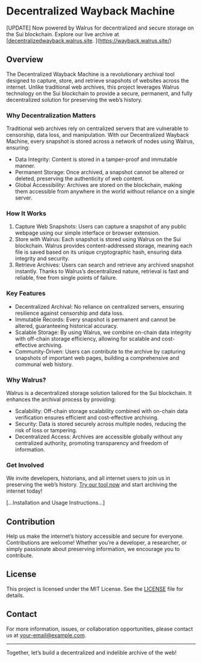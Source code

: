 # Decentralized Wayback Machine

[UPDATE] Now powered by Walrus for decentralized and secure storage on the Sui blockchain. Explore our live archive at [[decentralizedwayback.walrus.site](https://decentralizedwayback.walrus.site).
](https://wayback.walrus.site/)
## Overview

The Decentralized Wayback Machine is a revolutionary archival tool designed to capture, store, and retrieve snapshots of websites across the internet. Unlike traditional web archives, this project leverages Walrus technology on the Sui blockchain to provide a secure, permanent, and fully decentralized solution for preserving the web’s history.

### Why Decentralization Matters

Traditional web archives rely on centralized servers that are vulnerable to censorship, data loss, and manipulation. With our Decentralized Wayback Machine, every snapshot is stored across a network of nodes using Walrus, ensuring:

- Data Integrity: Content is stored in a tamper-proof and immutable manner.
- Permanent Storage: Once archived, a snapshot cannot be altered or deleted, preserving the authenticity of web content.
- Global Accessibility: Archives are stored on the blockchain, making them accessible from anywhere in the world without reliance on a single server.

### How It Works

1. Capture Web Snapshots: Users can capture a snapshot of any public webpage using our simple interface or browser extension.
2. Store with Walrus: Each snapshot is stored using Walrus on the Sui blockchain. Walrus provides content-addressed storage, meaning each file is saved based on its unique cryptographic hash, ensuring data integrity and security.
3. Retrieve Archives: Users can search and retrieve any archived snapshot instantly. Thanks to Walrus’s decentralized nature, retrieval is fast and reliable, free from single points of failure.

### Key Features

- Decentralized Archival: No reliance on centralized servers, ensuring resilience against censorship and data loss.
- Immutable Records: Every snapshot is permanent and cannot be altered, guaranteeing historical accuracy.
- Scalable Storage: By using Walrus, we combine on-chain data integrity with off-chain storage efficiency, allowing for scalable and cost-effective archiving.
- Community-Driven: Users can contribute to the archive by capturing snapshots of important web pages, building a comprehensive and communal web history.

### Why Walrus?

Walrus is a decentralized storage solution tailored for the Sui blockchain. It enhances the archival process by providing:

- Scalability: Off-chain storage scalability combined with on-chain data verification ensures efficient and cost-effective archiving.
- Security: Data is stored securely across multiple nodes, reducing the risk of loss or tampering.
- Decentralized Access: Archives are accessible globally without any centralized authority, promoting transparency and freedom of information.

### Get Involved

We invite developers, historians, and all internet users to join us in preserving the web’s history. [Try our tool now](https://decentralizedwayback.walrus.site) and start archiving the internet today!

[...Installation and Usage Instructions...]

## Contribution

Help us make the internet’s history accessible and secure for everyone. Contributions are welcome! Whether you’re a developer, a researcher, or simply passionate about preserving information, we encourage you to contribute.

## License

This project is licensed under the MIT License. See the [LICENSE](LICENSE) file for details.

## Contact

For more information, issues, or collaboration opportunities, please contact us at [your-email@example.com](mailto:your-email@example.com).

---

Together, let’s build a decentralized and indelible archive of the web!
